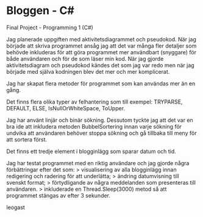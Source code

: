 # Bloggen - C#
Final Project - Programming 1 (C#)

Jag planerade uppgiften med aktivitetsdiagrammet och pseudokod. När jag började att skriva programmet ansåg jag att det var många fler detaljer som behövde inkluderas för att göra programmet mer användbart (snyggare) för både användaren och för de som läser min kod. När jag gjorde aktivitetsdiagram och pseudokod kändes det som jag var redo men när jag började med själva kodningen blev det mer och mer komplicerat.

Jag har skapat flera metoder för programmet som kan användas mer än en gång.

Det finns flera olika typer av felhantering som till exempel: TRYPARSE, DEFAULT, ELSE, IsNullOrWhiteSpace, ToUpper.

Jag har använt linjär och binär sökning. Dessutom tyckte jag att det var en bra ide att inkludera metoden BubbelSortering innan varje sökning för undvika att användaren behöver stoppa sökning och gå tillbaka till meny för att sortera först.

Det finns ett tredje element i blogginlägg som sparar datum och tid.

Jag har testat programmet med en riktig användare och jag gjorde några förbättringar efter det som:
    > visualisering av alla blogginlägg innan redigering och radering för att underlätta;
    > ändring datumvisning till svenskt format;
    > förtydligande av några meddelanden som presenteras till användaren.
    > inkluderade en Thread.Sleep(3000) metod så att programmet stängas av efter 3 sekunder.

leogast
